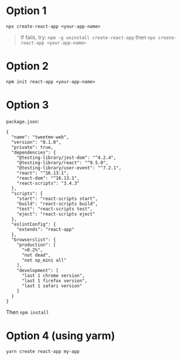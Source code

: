 # Option 1

`npx create-react-app <your-app-name>`

> If fails, try: `npm -g uninstall create-react-app` then `npx create-react-app <your-app-name>`

# Option 2

`npm init react-app <your-app-name>`

# Option 3

`package.json`:

```
{
  "name": "tweetme-web",
  "version": "0.1.0",
  "private": true,
  "dependencies": {
    "@testing-library/jest-dom": "^4.2.4",
    "@testing-library/react": "^9.5.0",
    "@testing-library/user-event": "^7.2.1",
    "react": "^16.13.1",
    "react-dom": "^16.13.1",
    "react-scripts": "3.4.3"
  },
  "scripts": {
    "start": "react-scripts start",
    "build": "react-scripts build",
    "test": "react-scripts test",
    "eject": "react-scripts eject"
  },
  "eslintConfig": {
    "extends": "react-app"
  },
  "browserslist": {
    "production": [
      ">0.2%",
      "not dead",
      "not op_mini all"
    ],
    "development": [
      "last 1 chrome version",
      "last 1 firefox version",
      "last 1 safari version"
    ]
  }
}

```

Then `npm install`

# Option 4 (using yarm)

```
yarn create react-app my-app
```
